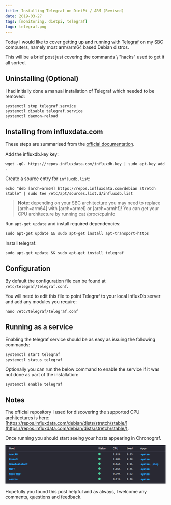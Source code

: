 ```yaml
---
title: Installing Telegraf on DietPi / ARM (Revised)
date: 2019-03-27
tags: [monitoring, dietpi, telegraf]
logo: telegraf.png
---
```


Today I would like to cover getting up and running with [Telegraf](https://www.influxdata.com/time-series-platform/telegraf/) on my SBC computers, namely most arm/arm64 based Debian distros.

This will be a brief post just covering the commands \ "hacks" used to get it all sorted.

## Uninstalling (Optional)

I had initially done a manual installation of Telegraf which needed to be removed:

```shell
systemctl stop telegraf.service
systemctl disable telegraf.service
systemctl daemon-reload
```

## Installing from influxdata.com

These steps are summarised from the [official documentation](https://docs.influxdata.com/telegraf/v1.10/introduction/installation/).

Add the influxdb.key key:

```shell
wget -qO- https://repos.influxdata.com/influxdb.key | sudo apt-key add -
```

Create a source entry for `influxdb.list`:

```shell
echo "deb [arch=arm64] https://repos.influxdata.com/debian stretch stable" | sudo tee /etc/apt/sources.list.d/influxdb.list
```

> **Note**: depending on your SBC architecture you may need to replace [arch=arm64] with [arch=armel] or [arch=armhf]! You can get your CPU architecture by running cat /proc/cpuinfo

Run `apt-get update` and install required dependencies:

```shell
sudo apt-get update && sudo apt-get install apt-transport-https
```

Install telegraf:

```shell
sudo apt-get update && sudo apt-get install telegraf
```

## Configuration

By default the configuration file can be found at `/etc/telegraf/telegraf.conf`.

You will need to edit this file to point Telegraf to your local InfluxDb server and add any modules you require:

```shell
nano /etc/telegraf/telegraf.conf
```

## Running as a service

Enabling the telegraf service should be as easy as issuing the following commands:

```shell
systemctl start telegraf
systemctl status telegraf
```

Optionally you can run the below command to enable the service if it was not done as part of the installation:

```shell
systemctl enable telegraf
```

## Notes

The official repository I used for discovering the supported CPU architectures is here: [https://repos.influxdata.com/debian/dists/stretch/stable/](https://repos.influxdata.com/debian/dists/stretch/stable/).

Once running you should start seeing your hosts appearing in Chronograf.

<img src="./001.png" alt="" />

Hopefully you found this post helpful and as always, I welcome any comments, questions and feedback.
